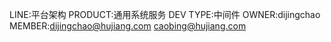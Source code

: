 LINE:平台架构
PRODUCT:通用系统服务
DEV TYPE:中间件
OWNER:dijingchao
MEMBER:dijingchao@hujiang.com caobing@hujiang.com

